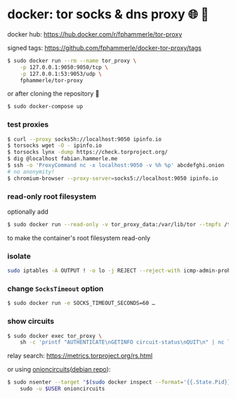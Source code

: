 # docker: tor socks & dns proxy 🌐 🐳

docker hub: https://hub.docker.com/r/fphammerle/tor-proxy

signed tags: https://github.com/fphammerle/docker-tor-proxy/tags

```sh
$ sudo docker run --rm --name tor_proxy \
    -p 127.0.0.1:9050:9050/tcp \
    -p 127.0.0.1:53:9053/udp \
    fphammerle/tor-proxy
```

or after cloning the repository 🐙
```sh
$ sudo docker-compose up
```

### test proxies

```sh
$ curl --proxy socks5h://localhost:9050 ipinfo.io
$ torsocks wget -O - ipinfo.io
$ torsocks lynx -dump https://check.torproject.org/
$ dig @localhost fabian.hammerle.me
$ ssh -o 'ProxyCommand nc -x localhost:9050 -v %h %p' abcdefghi.onion
# no anonymity!
$ chromium-browser --proxy-server=socks5://localhost:9050 ipinfo.io
```

### read-only root filesystem

optionally add
```sh
$ sudo docker run --read-only -v tor_proxy_data:/var/lib/tor --tmpfs /tmp:rw,size=4k` …
```
to make the container's root filesystem read-only

### isolate

```sh
sudo iptables -A OUTPUT ! -o lo -j REJECT --reject-with icmp-admin-prohibited
```

### change `SocksTimeout` option

```sh
$ sudo docker run -e SOCKS_TIMEOUT_SECONDS=60 …
```

### show circuits

```sh
$ sudo docker exec tor_proxy \
    sh -c 'printf "AUTHENTICATE\nGETINFO circuit-status\nQUIT\n" | nc localhost 9051'
```
relay search: https://metrics.torproject.org/rs.html

or using [onioncircuits](https://gitlab.tails.boum.org/tails/onioncircuits)([debian repo](https://salsa.debian.org/pkg-privacy-team/onioncircuits)):
```sh
$ sudo nsenter --target "$(sudo docker inspect --format='{{.State.Pid}}' tor_proxy)" --net \
    sudo -u $USER onioncircuits
```
